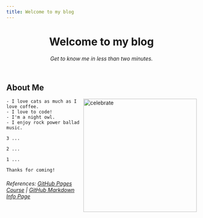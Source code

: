 ```yaml
---
title: Welcome to my blog
---
```


<header>

<!--
  <<< Author notes: Header >>>
  A short description of what this page is all about.
-->

# Welcome to my blog

_Get to know me in less than two minutes._

</header>

<!--
  <<< Author notes: Finish >>>
  Review what we learned, ask for feedback, provide next steps.
-->

## About Me

<img src="https://encrypted-tbn0.gstatic.com/images?q=tbn:ANd9GcRXoTmmlxvyw_cw_9xdj-y4MPLkXuB2PUhN8Q&s" alt=celebrate width=300 align=right>

```
- I love cats as much as I love coffee.
- I love to code!
- I'm a night owl.
- I enjoy rock power ballad music. 
```
```
3 ...

2 ...

1 ...
```
```
Thanks for coming!
```
###### References: _[GitHub Pages Course](https://github.com/skills/github-pages) | [GitHub Markdown Info Page](https://docs.github.com/en/get-started/writing-on-github)_

<footer>

<!--
  <<< Author notes: Footer >>>
  Soon to add footer information.
-->

</footer>
